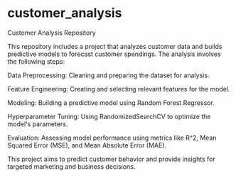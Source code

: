 # customer_analysis
Customer Analysis Repository

This repository includes a project that analyzes customer data and builds predictive models to forecast customer spendings. The analysis involves the following steps:


Data Preprocessing: Cleaning and preparing the dataset for analysis.

Feature Engineering: Creating and selecting relevant features for the model.

Modeling: Building a predictive model using Random Forest Regressor.

Hyperparameter Tuning: Using RandomizedSearchCV to optimize the model's parameters.

Evaluation: Assessing model performance using metrics like R^2, Mean Squared Error (MSE), and Mean Absolute Error (MAE).

This project aims to predict customer behavior and provide insights for targeted marketing and business decisions.

